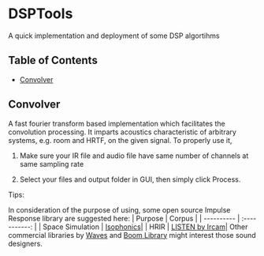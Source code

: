 # DSPTools
 
 A quick implementation and deployment of some DSP algortihms
 
 ## Table of Contents

- [Convolver](#Convolver)

## Convolver

A fast fourier transform based implementation which facilitates the convolution processing. It imparts acoustics characteristic of arbitrary systems, e.g. room and HRTF, on the given signal. To properly use it,

1. Make sure your IR file and audio file have same number of channels at same sampling rate

2. Select your files and output folder in GUI, then simply click Process.

Tips:

In consideration of the purpose of using, some open source Impulse Response library are suggested here:
| Purpose      | Corpus    | 
| ---------- | :-----------:  | 
| Space Simulation    | [Isophonics](http://isophonics.net/content/room-impulse-response-data-set)| 
| HRIR     | [LISTEN by Ircam](http://recherche.ircam.fr/equipes/salles/listen/)|
Other commercial libraries by [Waves](https://www.waves.com/downloads/ir-convolution-reverb-library) and [Boom Library](https://www.boomlibrary.com/sound-effects/outdoor-impulse-responses/) might interest those sound designers.
